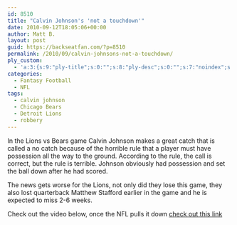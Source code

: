 ```yaml
---
id: 8510
title: "Calvin Johnson's 'not a touchdown'"
date: 2010-09-12T18:05:06+00:00
author: Matt B.
layout: post
guid: https://backseatfan.com/?p=8510
permalink: /2010/09/calvin-johnsons-not-a-touchdown/
ply_custom:
  - 'a:3:{s:9:"ply-title";s:0:"";s:8:"ply-desc";s:0:"";s:7:"noindex";s:0:"";}'
categories:
  - Fantasy Football
  - NFL
tags:
  - calvin johnson
  - Chicago Bears
  - Detroit Lions
  - robbery
---
```


<div class="entry">
  <p>
    In the Lions vs Bears game Calvin Johnson makes a great catch that is called a no catch because of the horrible rule that a player must have possession all the way to the ground. According to the rule, the call is correct, but the rule is terrible. Johnson obviously had possession and set the ball down after he had scored.
  </p>

  <p>
    The news gets worse for the Lions, not only did they lose this game, they also lost quarterback Matthew Stafford earlier in the game and he is expected to miss 2-6 weeks.
  </p>

  <p>
    Check out the video below, once the NFL pulls it down <a href="http://www.nfl.com/videos/nfl-game-highlights/09000d5d81a77070/Controversial-call-on-Megatron-non-TD">check out this link</a>
  </p>

  <p>
  </p>
</div>
